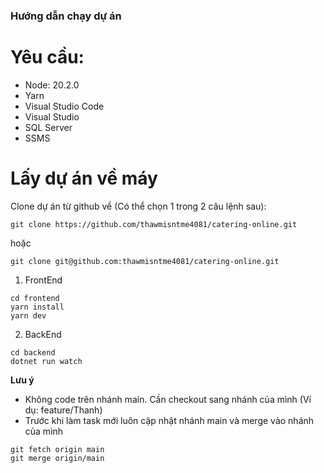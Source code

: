 ### Hướng dẫn chạy dự án

# Yêu cầu:

- Node: 20.2.0
- Yarn
- Visual Studio Code
- Visual Studio
- SQL Server
- SSMS

# Lấy dự án về máy

Clone dự án từ github về (Có thể chọn 1 trong 2 câu lệnh sau):

```
git clone https://github.com/thawmisntme4081/catering-online.git
```

hoặc

```
git clone git@github.com:thawmisntme4081/catering-online.git
```

1. FrontEnd

```
cd frontend
yarn install
yarn dev
```

2. BackEnd

```
cd backend
dotnet run watch
```

**Lưu ý**

- Không code trên nhánh main. Cần checkout sang nhánh của mình (Ví dụ: feature/Thanh)
- Trước khi làm task mới luôn cập nhật nhánh main và merge vào nhánh của mình

```
git fetch origin main
git merge origin/main

```
